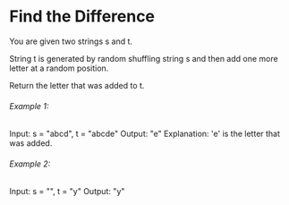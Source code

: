 # Find the Difference

You are given two strings s and t.

String t is generated by random shuffling string s and then add one more letter at a random position.

Return the letter that was added to t.

###### Example 1:

Input: s = "abcd", t = "abcde"
Output: "e"
Explanation: 'e' is the letter that was added.

###### Example 2:

Input: s = "", t = "y"
Output: "y"